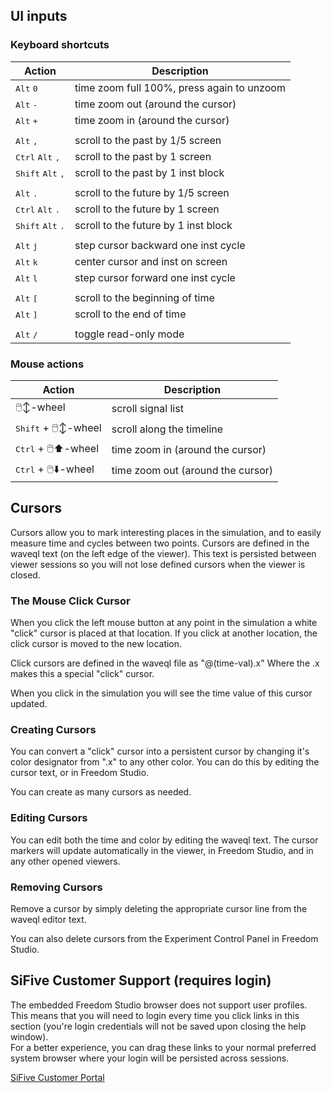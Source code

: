 ## UI inputs

### Keyboard shortcuts

| Action | Description |
|-|-|
| <kbd>Alt</kbd> <kbd>0</kbd> | time zoom full 100%, press again to unzoom |
| <kbd>Alt</kbd> <kbd>-</kbd> | time zoom out (around the cursor) |
| <kbd>Alt</kbd> <kbd>+</kbd> | time zoom in (around the cursor) |
|||
| <kbd>Alt</kbd> <kbd>,</kbd> | scroll to the past by 1/5 screen|
| <kbd>Ctrl</kbd> <kbd>Alt</kbd> <kbd>,</kbd> | scroll to the past by 1 screen |
| <kbd>Shift</kbd> <kbd>Alt</kbd> <kbd>,</kbd> | scroll to the past by 1 inst block|
|||
| <kbd>Alt</kbd> <kbd>.</kbd> | scroll to the future by 1/5 screen |
| <kbd>Ctrl</kbd> <kbd>Alt</kbd> <kbd>.</kbd> | scroll to the future by 1 screen |
| <kbd>Shift</kbd> <kbd>Alt</kbd> <kbd>.</kbd> | scroll to the future by 1 inst block|
|||
| <kbd>Alt</kbd> <kbd>j</kbd> | step cursor backward one inst cycle |
| <kbd>Alt</kbd> <kbd>k</kbd> | center cursor and inst on screen |
| <kbd>Alt</kbd> <kbd>l</kbd> | step cursor forward one inst cycle |
|||
| <kbd>Alt</kbd> <kbd>[</kbd> | scroll to the beginning of time |
| <kbd>Alt</kbd> <kbd>]</kbd> | scroll to the end of time |
|||
| <kbd>Alt</kbd> <kbd>/</kbd> | toggle read-only mode |

### Mouse actions

| Action | Description |
|-|-|
| 🖱️↕️-wheel | scroll signal list |
| <kbd>Shift</kbd> + 🖱️↕️-wheel  | scroll along the timeline |
| <kbd>Ctrl</kbd> + 🖱️⬆️-wheel | time zoom in (around the cursor) |
| <kbd>Ctrl</kbd> + 🖱️⬇️-wheel | time zoom out (around the cursor) |


## Cursors

Cursors allow you to mark interesting places in the simulation, and to
easily measure time and cycles between two points.  Cursors are defined in the waveql text (on the left edge of the viewer).  This text is persisted between viewer sessions so you will not lose defined cursors when the viewer is closed.

### The Mouse Click Cursor

When you click the left mouse button at any point in the simulation a white "click" cursor is placed at that location.  If you click at another location, the click cursor is moved to the new location.

Click cursors are defined in the waveql file as "@(time-val).x"   Where the .x makes this a special "click" cursor.  

When you click in the simulation you will see the time value of this
cursor updated.

### Creating Cursors

You can convert a "click" cursor into a persistent cursor by changing it's color designator from ".x" to any other color.  You can do this by editing the cursor text, or in Freedom Studio.

You can create as many cursors as needed.

### Editing Cursors

You can edit both the time and color by editing the waveql text.  The cursor markers will update automatically in the viewer, in Freedom Studio, and in any other opened viewers.

### Removing Cursors

Remove a cursor by simply deleting the appropriate cursor line from the waveql editor text.

You can also delete cursors from the Experiment Control Panel in Freedom Studio.

## SiFive Customer Support (requires login)

The embedded Freedom Studio browser does not support user profiles.  This means that you will need to login every time
you click links in this section (you're login credentials will not be saved upon closing the help window).  
For a better experience, you can drag these links to your normal preferred system browser where
your login will be persisted across sessions.

[SiFive Customer Portal](https://sifive.atlassian.net/servicedesk/customer/portal/47/article/465732086?src=-88580917)